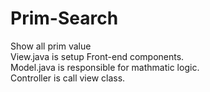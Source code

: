 # Prim-Search
Show all prim value<br>
View.java is setup Front-end components.<br>
Model.java is responsible for mathmatic logic.<br>
Controller is call view class.<br>
